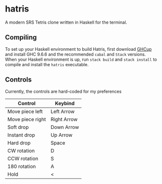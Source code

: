 # hatris

A modern SRS Tetris clone written in Haskell for the terminal.

## Compiling
To set up your Haskell environment to build Hatris, first download [GHCup](https://www.haskell.org/ghcup/) and install GHC 9.6.6 and the recommended `cabal` and `Stack` versions.    
When your Haskell environment is up, run `stack build` and `stack install` to compile and install the `hatris` executable.

## Controls
Currently, the controls are hard-coded for my preferences

| Control          | Keybind     |
| ---------------- | ----------- |
| Move piece left  | Left Arrow  |
| Move piece right | Right Arrow |
| Soft drop        | Down Arrow  |
| Instant drop     | Up Arrow    |
| Hard drop        | Space       |
| CW rotation      | D           |
| CCW rotation     | S           |
| 180 rotation     | A           |
| Hold             | <           |
